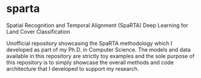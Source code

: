 # sparta
Spatial Recognition and Temporal Alignment (SpaRTA) Deep Learning for Land Cover Classification

Unofficial repository showcasing the SpaRTA methodology which I developed as part of my Ph.D. in Computer Science. The models and data available in this repository are strictly toy examples and the sole purpose of this repository is to simply showcase the overall methods and code architecture that I developed to support my research.
